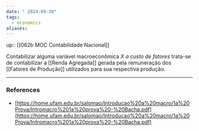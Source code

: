 ```yaml
---
date: " 2024-09-30"
tags:
  - economics
aliases:
---
```


up:: [[062b MOC Contabilidade Nacional]]

Contabilizar alguma variável macroeconômica $X$ *a custo de fatores* trata-se de contabilizar a [[Renda Agregada]] gerada pela remuneração dos [[Fatores de Produção]] utilizados para sua respectiva produção.

---
### References
- [https://home.ufam.edu.br/salomao/Introducao%20a%20macro/1a%20Prova/Intromacro%201a%20prova%20-%20Bacha.pdf](https://home.ufam.edu.br/salomao/Introducao%20a%20macro/1a%20Prova/Intromacro%201a%20prova%20-%20Bacha.pdf)
